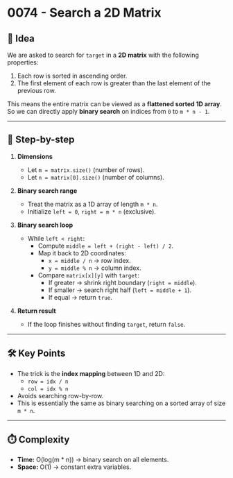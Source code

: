 # 0074 - Search a 2D Matrix

## 🧠 Idea

We are asked to search for `target` in a **2D matrix** with the following properties:

1. Each row is sorted in ascending order.
2. The first element of each row is greater than the last element of the previous row.

This means the entire matrix can be viewed as a **flattened sorted 1D array**.  
So we can directly apply **binary search** on indices from `0` to `m * n - 1`.

---

## 🔁 Step-by-step

1. **Dimensions**  
   - Let `m = matrix.size()` (number of rows).  
   - Let `n = matrix[0].size()` (number of columns).

2. **Binary search range**  
   - Treat the matrix as a 1D array of length `m * n`.  
   - Initialize `left = 0`, `right = m * n` (exclusive).

3. **Binary search loop**  
   - While `left < right`:  
     - Compute `middle = left + (right - left) / 2`.  
     - Map it back to 2D coordinates:  
       - `x = middle / n` → row index.  
       - `y = middle % n` → column index.  
     - Compare `matrix[x][y]` with `target`:  
       - If greater → shrink right boundary (`right = middle`).  
       - If smaller → search right half (`left = middle + 1`).  
       - If equal → return `true`.

4. **Return result**  
   - If the loop finishes without finding `target`, return `false`.

---

## 🛠️ Key Points

- The trick is the **index mapping** between 1D and 2D:  
  - `row = idx / n`  
  - `col = idx % n`  
- Avoids searching row-by-row.  
- This is essentially the same as binary searching on a sorted array of size `m * n`.

---

## ⏱️ Complexity

- **Time:** O(log(m * n)) → binary search on all elements.  
- **Space:** O(1) → constant extra variables.
